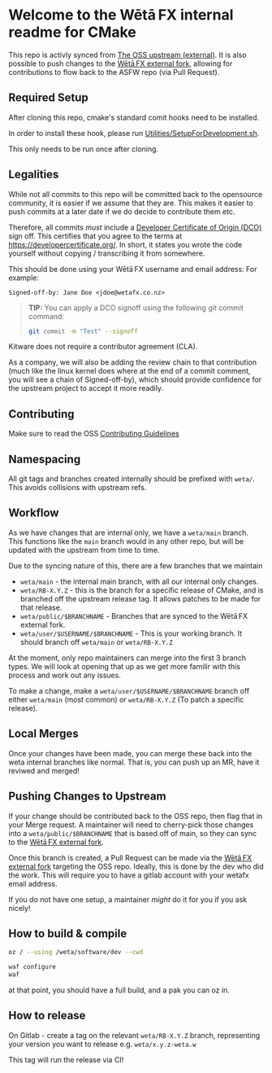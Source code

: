 Welcome to the Wētā FX internal readme for CMake
===================================================

This repo is activly synced from [The OSS upstream (external)](https://github.com/Kitware/CMake). 
It is also possible to push changes to the [Wētā FX external fork](https://github.com/wetadigital/CMake), allowing 
for contributions to flow back to the ASFW repo (via Pull Request).

Required Setup
--------------

After cloning this repo, cmake's standard comit hooks need to be installed.

In order to install these hook, please run [Utilities/SetupForDevelopment.sh](Utilities/SetupForDevelopment.sh).

This only needs to be run once after cloning.


Legalities
----------

While not all commits to this repo will be committed back to the opensource community, it is easier if we assume that they are.
This makes it easier to push commits at a later date if we do decide to contribute them etc.

Therefore, all commits *must* include a  [Developer Certificate of Origin (DCO)](https://wiki.linuxfoundation.org/dco) 
sign off. This certifies that you agree to the terms at https://developercertificate.org/. In short, it states you wrote the code 
yourself without copying / transcribing it from somewhere.

This should be done using your Wētā FX username and email address:
For example:

`Signed-off-by: Jane Doe <jdoe@wetafx.co.nz>`

> **TIP:** You can apply a DCO signoff using the following git commit command:
> ```bash
> git commit -m "Test" --signoff
> ```

Kitware does not require a contributor agreement (CLA).

As a company, we will also be adding the review chain to that contribution (much like the linux kernel does 
where at the end of a commit comment, you will see a chain of Signed-off-by), which should provide confidence for the 
upstream project to accept it more readily.

Contributing
------------

Make sure to read the OSS [Contributing Guidelines](CONTRIBUTING.md)

Namespacing
-----------

All git tags and branches created internally should be prefixed with `weta/`. This avoids collisions with upstream refs.

Workflow
--------

As we have changes that are internal only, we have a `weta/main` branch. This 
functions like the `main` branch would in any other repo, but will be updated with the upstream from time to time.

Due to the syncing nature of this, there are a few branches that we maintain

* `weta/main` - the internal main branch, with all our internal only changes.
* `weta/RB-X.Y.Z` - this is the branch for a specific release of CMake, and is branched off the upstream release tag. It allows patches to be made for that release.
* `weta/public/$BRANCHNAME` - Branches that are synced to the Wētā FX external fork. 
* `weta/user/$USERNAME/$BRANCHNAME` - This is your working branch. It should branch off `weta/main` or `weta/RB-X.Y.Z`

At the moment, only repo maintainers can merge into the first 3 branch types. We will look at opening that up as we get more familir with this process and work out any issues.

To make a change, make a `weta/user/$USERNAME/$BRANCHNAME` branch off either `weta/main` (most common) or `weta/RB-X.Y.Z` (To patch a specific release).


Local Merges
------------

Once your changes have been made, you can merge these back into the weta internal branches like normal. That is, you can push up an MR, have it reviwed and merged!


Pushing Changes to Upstream
---------------------------

If your change should be contributed back to the OSS repo, then flag that in your Merge request. A maintainer will need to cherry-pick those changes into a `weta/public/$BRANCHNAME`
that is based off of main, so they can sync to the [Wētā FX external fork](https://github.com/wetadigital/CMake).

Once this branch is created, a Pull Request can be made via the [Wētā FX external fork](https://github.com/wetadigital/CMake) targeting the OSS repo. Ideally, this is done by 
the dev who did the work. This will require you to have a gitlab account with your wetafx email address. 

If you do not have one setup, a maintainer _might_ do it for you if you ask nicely!


How to build & compile
----------------------

```sh
oz / --using /weta/software/dev --cwd 

waf configure
waf
```

at that point, you should have a full build, and a pak you can oz in.


How to release
--------------

On Gitlab - create a tag on the relevant `weta/RB-X.Y.Z` branch, representing your
version you want to release e.g. `weta/x.y.z-weta.w`

This tag will run the release via CI!
     
